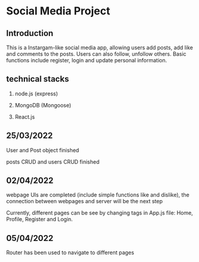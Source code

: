 # Social Media Project

## Introduction

This is a Instargam-like social media app, allowing users add posts, add like and comments to the posts. Users can also follow, unfollow others. Basic functions include register, login and update personal information.

## technical stacks

1. node.js (express)

2. MongoDB (Mongoose)

3. React.js

## 25/03/2022

User and Post object finished

posts CRUD and users CRUD finished

## 02/04/2022

webpage UIs are completed (include simple functions like and dislike), the connection between webpages and server will be the next step

Currently, different pages can be see by changing tags in App.js file: Home, Profile, Register and Login.

## 05/04/2022

Router has been used to navigate to different pages

